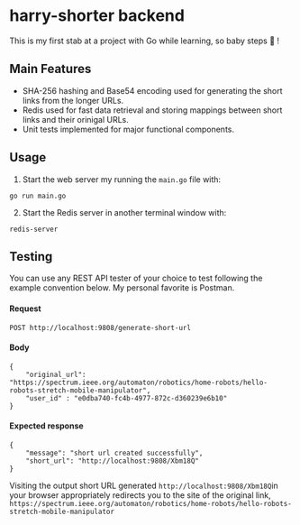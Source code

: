 # harry-shorter backend

This is my first stab at a project with Go while learning, so baby steps 👣 !

## Main Features

-   SHA-256 hashing and Base54 encoding used for generating the short links from the longer URLs.
-   Redis used for fast data retrieval and storing mappings between short links and their orinigal URLs.
-   Unit tests implemented for major functional components.

## Usage

1. Start the web server my running the `main.go` file with:

```
go run main.go
```

2. Start the Redis server in another terminal window with:

```
redis-server
```

## Testing

You can use any REST API tester of your choice to test following the example convention below. My personal favorite is Postman.

#### Request

```
POST http://localhost:9808/generate-short-url
```

#### Body

```
{
    "original_url": "https://spectrum.ieee.org/automaton/robotics/home-robots/hello-robots-stretch-mobile-manipulator",
    "user_id" : "e0dba740-fc4b-4977-872c-d360239e6b10"
}
```

#### Expected response

```
{
    "message": "short url created successfully",
    "short_url": "http://localhost:9808/Xbm18Q"
}
```

Visiting the output short URL generated `http://localhost:9808/Xbm18Q`in your browser appropriately redirects you to the site of the original link, `https://spectrum.ieee.org/automaton/robotics/home-robots/hello-robots-stretch-mobile-manipulator`

